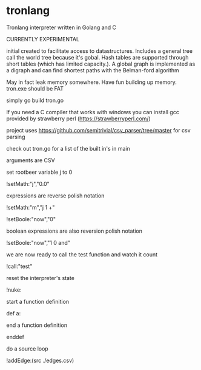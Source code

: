 # tronlang
Tronlang interpreter written in Golang and C

CURRENTLY EXPERIMENTAL

initial created to facilitate access to datastructures. Includes a general tree call the world tree because it's gobal. Hash tables are supported through short tables (which has limited capacity.). A global graph is implemented as a digraph and can find shortest paths with the Belman-ford algorithm

May in fact leak memory somewhere. Have fun building up memory. tron.exe should be FAT

simply go build tron.go

If you need a C compiler that works with windows you can install gcc provided by strawberry perl (https://strawberryperl.com/)

project uses https://github.com/semitrivial/csv_parser/tree/master for csv parsing

check out tron.go for a list of the built in's in main

arguments are CSV

set rootbeer variable j to 0

!setMath:"j","0.0"


expressions are reverse polish notation

!setMath:"m","j 1 +"


!setBoole:"now","0"

boolean expressions are also reversion polish notation

!setBoole:"now","1 0 and"




we are now ready to call the test function and watch it count

!call:"test"

reset the interpreter's state

!nuke:

start a function definition

def a:

end a function definition

enddef

do a source loop

!addEdge:(src ./edges.csv)
